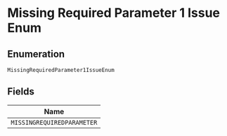 
# Missing Required Parameter 1 Issue Enum

## Enumeration

`MissingRequiredParameter1IssueEnum`

## Fields

| Name |
|  --- |
| `MISSINGREQUIREDPARAMETER` |

